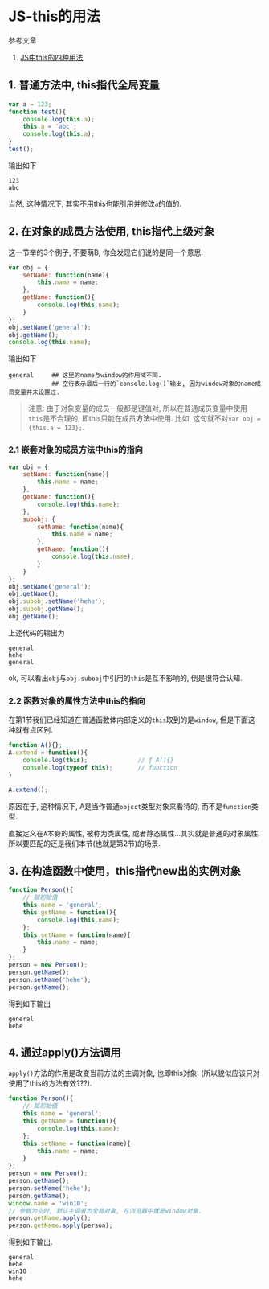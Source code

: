 # JS-this的用法

参考文章

1. [JS中this的四种用法](http://www.cnblogs.com/pabitel/p/5922511.html)

## 1. 普通方法中, this指代全局变量

```js
var a = 123;
function test(){
	console.log(this.a);
	this.a = 'abc';
	console.log(this.a);
}
test();
```

输出如下 

```
123
abc
```

当然, 这种情况下, 其实不用this也能引用并修改`a`的值的.

## 2. 在对象的成员方法使用, this指代上级对象

这一节举的3个例子, 不要萌B, 你会发现它们说的是同一个意思.

```js
var obj = {
	setName: function(name){
		this.name = name;
	},
	getName: function(){
		console.log(this.name);
	}
};
obj.setName('general');
obj.getName();
console.log(this.name);
```

输出如下

```
general     ## 这里的name与window的作用域不同.
            ## 空行表示最后一行的`console.log()`输出, 因为window对象的name成员变量并未设置过.
```

> 注意: 由于对象变量的成员一般都是键值对, 所以在普通成员变量中使用`this`是不合理的, 即this只能在成员**方法**中使用. 比如, 这句就不对`var obj = {this.a = 123};`.

### 2.1 嵌套对象的成员方法中this的指向

```js
var obj = {
	setName: function(name){
		this.name = name;
	},
	getName: function(){
		console.log(this.name);
	},
	subobj: {
		setName: function(name){
			this.name = name;
		},
		getName: function(){
			console.log(this.name);
		}
	}
};
obj.setName('general');
obj.getName();
obj.subobj.setName('hehe');
obj.subobj.getName();
obj.getName();
```

上述代码的输出为

```
general
hehe
general
```

ok, 可以看出`obj`与`obj.subobj`中引用的`this`是互不影响的, 倒是很符合认知.

### 2.2 函数对象的属性方法中this的指向

在第1节我们已经知道在普通函数体内部定义的`this`取到的是`window`, 但是下面这种就有点区别.

```js
function A(){};
A.extend = function(){
	console.log(this);				// ƒ A(){}
	console.log(typeof this);		// function
}

A.extend();
```

原因在于, 这种情况下, A是当作普通`object`类型对象来看待的, 而不是`function`类型.

直接定义在`A`本身的属性, 被称为类属性, 或者静态属性...其实就是普通的对象属性. 所以要匹配的还是我们本节(也就是第2节)的场景.

## 3. 在构造函数中使用，this指代new出的实例对象

```js
function Person(){
    // 赋初始值
	this.name = 'general';
	this.getName = function(){
		console.log(this.name);
	};
	this.setName = function(name){
		this.name = name;
	}
};
person = new Person();
person.getName();
person.setName('hehe');
person.getName();
```

得到如下输出

```
general
hehe
```

## 4. 通过apply()方法调用

`apply()`方法的作用是改变当前方法的主调对象, 也即this对象. (所以貌似应该只对使用了this的方法有效???).

```js
function Person(){
    // 赋初始值
	this.name = 'general';
	this.getName = function(){
		console.log(this.name);
	};
	this.setName = function(name){
		this.name = name;
	}
};
person = new Person();
person.getName();
person.setName('hehe');
person.getName();
window.name = 'win10';
// 参数为空时, 默认主调者为全局对象, 在浏览器中就是window对象.
person.getName.apply();
person.getName.apply(person);
```

得到如下输出.

```
general
hehe
win10
hehe
```